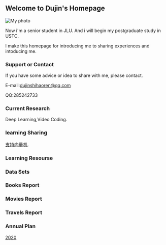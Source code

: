 ## Welcome to Dujin's Homepage
![My photo](./Images/homepage/me.jpg)

Now i'm a senior student in JLU.
And i will begin my postgraduate study in USTC.

I make this homepage for introducing me to sharing experiences and intoducing me.

### Support or Contact

If you have some advice or idea to share with me, please contact.

E-mail:dujinshihaoren@qq.com

QQ:285242733

### Current Research

Deep Learning,Video Coding.

### learning Sharing
[支持向量机](./Sharing_Learning/2019/SVM_learning.md).

### Learning Resourse

### Data Sets

### Books Report

### Movies Report

### Travels Report

### Annual Plan
[2020](./scheme/2020.md)



